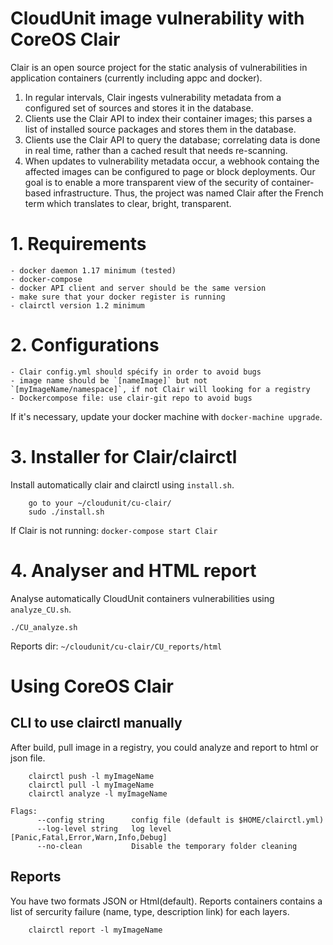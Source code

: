 # CloudUnit image vulnerability with CoreOS Clair

Clair is an open source project for the static analysis of vulnerabilities in application containers (currently including appc and docker).
1. In regular intervals, Clair ingests vulnerability metadata from a configured set of sources and stores it in the database.
2. Clients use the Clair API to index their container images; this parses a list of installed source packages and stores them in the database.
3. Clients use the Clair API to query the database; correlating data is done in real time, rather than a cached result that needs re-scanning.
4. When updates to vulnerability metadata occur, a webhook containg the affected images can be configured to page or block deployments.
Our goal is to enable a more transparent view of the security of container-based infrastructure. Thus, the project was named Clair after the French term which translates to clear, bright, transparent.

# 1. Requirements

    - docker daemon 1.17 minimum (tested)
    - docker-compose 
    - docker API client and server should be the same version
    - make sure that your docker register is running
    - clairctl version 1.2 minimum


# 2. Configurations

    - Clair config.yml should spécify in order to avoid bugs
    - image name should be `[nameImage]` but not `[myImageName/namespace]`, if not Clair will looking for a registry
    - Dockercompose file: use clair-git repo to avoid bugs
  
If it's necessary, update your docker machine with `docker-machine upgrade`.

# 3. Installer for Clair/clairctl

Install automatically clair and clairctl using `install.sh`.

```
    go to your ~/cloudunit/cu-clair/
    sudo ./install.sh
```

If Clair is not running: `docker-compose start Clair`

# 4. Analyser and HTML report

Analyse automatically CloudUnit containers vulnerabilities using `analyze_CU.sh`.

    ./CU_analyze.sh

Reports dir: `~/cloudunit/cu-clair/CU_reports/html`

# Using CoreOS Clair

## CLI to use clairctl manually

After build, pull image in a registry, you could analyze and report to html or json file.

```
    clairctl push -l myImageName
    clairctl pull -l myImageName
    clairctl analyze -l myImageName
```

```
Flags:
      --config string      config file (default is $HOME/clairctl.yml)
      --log-level string   log level [Panic,Fatal,Error,Warn,Info,Debug]
      --no-clean           Disable the temporary folder cleaning
```

## Reports

You have two formats JSON or Html(default). Reports containers contains a list of sercurity failure (name, type, description link) for each layers.

```
    clairctl report -l myImageName 
```

 
